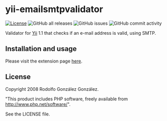 # yii-emailsmtpvalidator

[![License](https://img.shields.io/badge/License-BSD_3--Clause-blue.svg)](https://opensource.org/licenses/BSD-3-Clause)
![GitHub all releases](https://img.shields.io/github/downloads/rgglez/yii-emailsmtpvalidator/total) 
![GitHub issues](https://img.shields.io/github/issues/rgglez/yii-emailsmtpvalidator) 
![GitHub commit activity](https://img.shields.io/github/commit-activity/y/rgglez/yii-emailsmtpvalidator)

Validator for [Yii](https://yiiframework.com) 1.1 that checks if an e-mail address is valid, using SMTP.

## Installation and usage

Please visit the extension page [here](https://www.yiiframework.com/extension/emailsmtpvalidator).

## License

Copyright 2008 Rodolfo González González.

"This product includes PHP software, freely available from <http://www.php.net/software/>".

See the LICENSE file.
